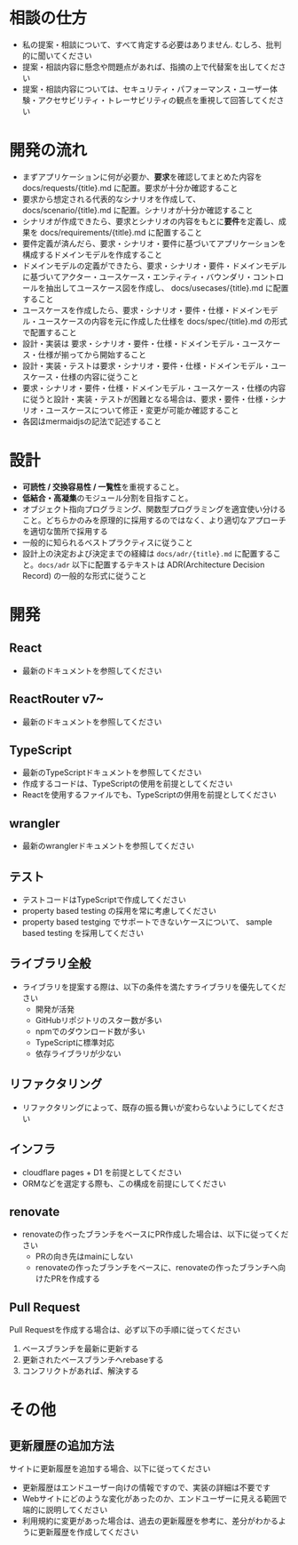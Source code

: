 
# 相談の仕方
- 私の提案・相談について、すべて肯定する必要はありません. むしろ、批判的に聞いてください
- 提案・相談内容に懸念や問題点があれば、指摘の上で代替案を出してください
- 提案・相談内容については、セキュリティ・パフォーマンス・ユーザー体験・アクセサビリティ・トレーサビリティの観点を重視して回答してください

# 開発の流れ
- まずアプリケーションに何が必要か、**要求**を確認してまとめた内容を docs/requests/{title}.md に配置。要求が十分か確認すること
- 要求から想定される代表的なシナリオを作成して、 docs/scenario/{title}.md に配置。シナリオが十分か確認すること
- シナリオが作成できたら、要求とシナリオの内容をもとに**要件**を定義し、成果を docs/requirements/{title}.md に配置すること
- 要件定義が済んだら、要求・シナリオ・要件に基づいてアプリケーションを構成するドメインモデルを作成すること
- ドメインモデルの定義ができたら、要求・シナリオ・要件・ドメインモデルに基づいてアクター・ユースケース・エンティティ・バウンダリ・コントロールを抽出してユースケース図を作成し、 docs/usecases/{title}.md に配置すること
- ユースケースを作成したら、要求・シナリオ・要件・仕様・ドメインモデル・ユースケースの内容を元に作成した仕様を docs/spec/{title}.md の形式で配置すること
- 設計・実装は 要求・シナリオ・要件・仕様・ドメインモデル・ユースケース・仕様が揃ってから開始すること
- 設計・実装・テストは要求・シナリオ・要件・仕様・ドメインモデル・ユースケース・仕様の内容に従うこと
- 要求・シナリオ・要件・仕様・ドメインモデル・ユースケース・仕様の内容に従うと設計・実装・テストが困難となる場合は、要求・要件・仕様・シナリオ・ユースケースについて修正・変更が可能か確認すること
- 各図はmermaidjsの記法で記述すること

# 設計
- **可読性 / 交換容易性 / 一覧性**を重視すること。
- **低結合・高凝集**のモジュール分割を目指すこと。
- オブジェクト指向プログラミング、関数型プログラミングを適宜使い分けること。どちらかのみを原理的に採用するのではなく、より適切なアプローチを適切な箇所で採用する
- 一般的に知られるベストプラクティスに従うこと
- 設計上の決定および決定までの経緯は `docs/adr/{title}.md` に配置すること。`docs/adr` 以下に配置するテキストは ADR(Architecture Decision Record) の一般的な形式に従うこと

# 開発
## React
- 最新のドキュメントを参照してください

## ReactRouter v7~
- 最新のドキュメントを参照してください

## TypeScript
- 最新のTypeScriptドキュメントを参照してください
- 作成するコードは、TypeScriptの使用を前提としてください
- Reactを使用するファイルでも、TypeScriptの併用を前提としてください

## wrangler
- 最新のwranglerドキュメントを参照してください

## テスト
- テストコードはTypeScriptで作成してください
- property based testing の採用を常に考慮してください
- property based testging でサポートできないケースについて、 sample based testing を採用してください

## ライブラリ全般
- ライブラリを提案する際は、以下の条件を満たすライブラリを優先してください
  - 開発が活発
  - GitHubリポジトリのスター数が多い
  - npmでのダウンロード数が多い
  - TypeScriptに標準対応
  - 依存ライブラリが少ない

## リファクタリング
- リファクタリングによって、既存の振る舞いが変わらないようにしてください

## インフラ
- cloudflare pages + D1 を前提としてください
- ORMなどを選定する際も、この構成を前提にしてください

## renovate
- renovateの作ったブランチをベースにPR作成した場合は、以下に従ってください
    - PRの向き先はmainにしない
    - renovateの作ったブランチをベースに、renovateの作ったブランチへ向けたPRを作成する

## Pull Request
Pull Requestを作成する場合は、必ず以下の手順に従ってください
1. ベースブランチを最新に更新する
2. 更新されたベースブランチへrebaseする
3. コンフリクトがあれば、解決する

# その他
## 更新履歴の追加方法
サイトに更新履歴を追加する場合、以下に従ってください
- 更新履歴はエンドユーザー向けの情報ですので、実装の詳細は不要です
- Webサイトにどのような変化があったのか、エンドユーザーに見える範囲で端的に説明してください
- 利用規約に変更があった場合は、過去の更新履歴を参考に、差分がわかるように更新履歴を作成してください
